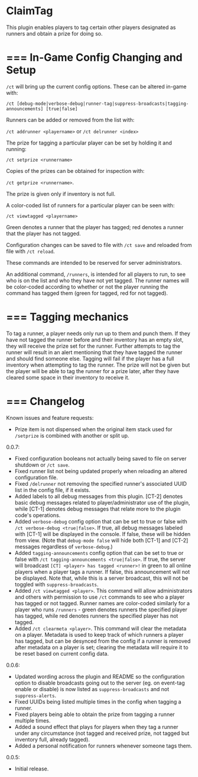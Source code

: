 ClaimTag
========

This plugin enables players to tag certain other players designated as runners and obtain a prize for doing so.

===
In-Game Config Changing and Setup
===

`/ct` will bring up the current config options.  These can be altered in-game with:

`/ct [debug-mode|verbose-debug|runner-tag|suppress-broadcasts|tagging-announcements] [true|false]`

Runners can be added or removed from the list with:

`/ct addrunner <playername>` or `/ct delrunner <index>`

The prize for tagging a particular player can be set by holding it and running:

`/ct setprize <runnername>`

Copies of the prizes can be obtained for inspection with:

`/ct getprize <runnername>`.  

The prize is given only if inventory is not full.

A color-coded list of runners for a particular player can be seen with:

`/ct viewtagged <playername>`

Green denotes a runner that the player has tagged; red denotes a runner that the player has not tagged.

Configuration changes can be saved to file with `/ct save` and reloaded from file with `/ct reload`.

These commands are intended to be reserved for server administrators.

An additional command, `/runners`, is intended for all players to run, to see who is on the list and who they have not yet tagged.  The runner names will be color-coded according to whether or not the player running the command has tagged them (green for tagged, red for not tagged).

===
Tagging mechanics
===

To tag a runner, a player needs only run up to them and punch them.  If they have not tagged the runner before and their inventory has an empty slot, they will receive the prize set for the runner.  Further attempts to tag the runner will result in an alert mentioning that they have tagged the runner and should find someone else.  Tagging will fail if the player has a full inventory when attempting to tag the runner.  The prize will not be given but the player will be able to tag the runner for a prize later, after they have cleared some space in their inventory to receive it.

===
Changelog
===

Known issues and feature requests:
* Prize item is not dispensed when the original item stack used for `/setprize` is combined with another or split up.

0.0.7:
* Fixed configuration booleans not actually being saved to file on server shutdown or `/ct save`.
* Fixed runner list not being updated properly when reloading an altered configuration file.
* Fixed `/delrunner` not removing the specified runner's associated UUID list in the config file, if it exists.
* Added labels to all debug messages from this plugin.  [CT-2] denotes basic debug messages related to player/administrator use of the plugin, while [CT-1] denotes debug messages that relate more to the plugin code's operations.
* Added `verbose-debug` config option that can be set to true or false with `/ct verbose-debug <true|false>`.  If true, all debug messages labeled with [CT-1] will be displayed in the console.  If false, these will be hidden from view.  (Note that `debug-mode false` will hide both [CT-1] and [CT-2] messages regardless of `verbose-debug`.)
* Added `tagging-announcements` config option that can be set to true or false with `/ct tagging-announcements <true|false>`.  If true, the server will broadcast `[CT] <player> has tagged <runner>!` in green to all online players when a player tags a runner.  If false, this announcement will not be displayed.  Note that, while this is a server broadcast, this will not be toggled with `suppress-broadcasts`.
* Added `/ct viewtagged <player>`.  This command will allow administrators and others with permission to use `/ct` commands to see who a player has tagged or not tagged.  Runner names are color-coded similarly for a player who runs `/runners` - green denotes runners the specified player has tagged, while red denotes runners the specified player has not tagged.
* Added `/ct clearmeta <player>`.  This command will clear the metadata on a player.  Metadata is used to keep track of which runners a player has tagged, but can be desynced from the config if a runner is removed after metadata on a player is set; clearing the metadata will require it to be reset based on current config data.

0.0.6: 
* Updated wording across the plugin and README so the configuration option to disable broadcasts going out to the server (eg. on event-tag enable or disable) is now listed as `suppress-broadcasts` and not `suppress-alerts`.
* Fixed UUIDs being listed multiple times in the config when tagging a runner.
* Fixed players being able to obtain the prize from tagging a runner multiple times.
* Added a sound effect that plays for players when they tag a runner under any circumstance (not tagged and received prize, not tagged but inventory full, already tagged).
* Added a personal notification for runners whenever someone tags them.

0.0.5: 
* Initial release.